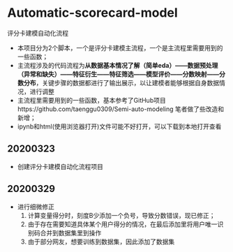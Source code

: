 # Automatic-scorecard-model
评分卡建模自动化流程


- 本项目分为2个脚本，一个是评分卡建模主流程，一个是主流程里需要用到的一些函数；
- 主流程涉及的代码流程为**从数据基本情况了解（简单eda）——数据预处理（异常和缺失）——特征衍生——特征筛选——模型评价——分数映射——分数分布**，关键步骤的数据都进行了输出展示，以让建模者能够根据自身数据情况，进行调整
- 主流程里需要用到的一些函数，基本参考了GitHub项目https://github.com/taenggu0309/Semi-auto-modeling 笔者做了些改造和新增；
- ipynb和html(使用浏览器打开)文件可能不好打开，可以下载到本地打开查看

## 20200323
- 创建评分卡建模自动化流程项目

## 20200329

- 进行细微修正
   1. 计算变量得分时，刻度B少添加一个负号，导致分数错误，现已修正；
   2. 由于存在需要知道具体某个用户得分的情况，在最后添加里将用户唯一识别码合并到数据集里到操作
   3. 由于部分网友，想要训练到数据集，因此添加了数据集
